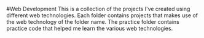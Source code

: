 #Web Development
This is a collection of the projects I've created using different web technologies. Each 
folder contains projects that makes use of the web technology of the folder name. The practice
folder contains practice code that helped me learn the various web technologies.